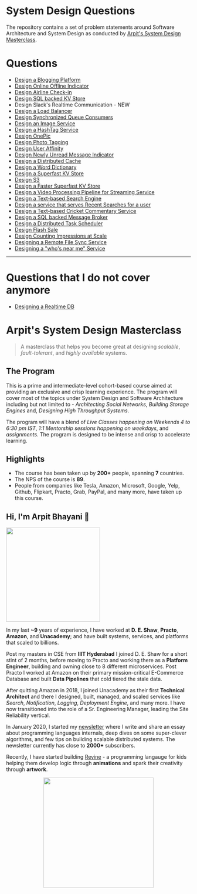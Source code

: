 System Design Questions
===

The repository contains a set of problem statements around Software Architecture and System Design as conducted by [Arpit's System Design Masterclass](https://arpitbhayani.me/masterclass).


# Questions

 - [Design a Blogging Platform](blogging-platform.md)
 - [Design Online Offline Indicator](online-offline-indicator.md)
 - [Design Airline Check-in](airline-checkin.md)
 - [Design SQL backed KV Store](sql-kv.md)
 - Design Slack's Realtime Communication - NEW
 - [Design a Load Balancer](load-balancer.md)
 - [Design Synchronized Queue Consumers](queue-consumers.md)
 - [Design an Image Service](image-service.md)
 - [Design a HashTag Service](hashtag-service.md)
 - [Design OnePic](onepic.md)
 - [Design Photo Tagging](tagging-photos-with-people.md)
 - [Design User Affinity](user-affinity.md)
 - [Design Newly Unread Message Indicator](newly-unread-indicator.md)
 - [Design a Distributed Cache](distributed-cache.md)
 - [Design a Word Dictionary](word-dictionary.md)
 - [Design a Superfast KV Store](superfast-kv.md)
 - [Design S3](s3.md)
 - [Design a Faster Superfast KV Store](faster-superfast-kv.md)
 - [Design a Video Processing Pipeline for Streaming Service](video-pipeline.md)
 - [Design a Text-based Search Engine](text-search-engine.md)
 - [Design a service that serves Recent Searches for a user](recent-searches.md)
 - [Design a Text-based Cricket Commentary Service](live-commentary.md)
 - [Design a SQL backed Message Broker](sql-broker.md)
 - [Design a Distributed Task Scheduler](task-scheduler.md)
 - [Design Flash Sale](flash-sale.md)
 - [Design Counting Impressions at Scale](counting-impressions.md)
 - [Designing a Remote File Sync Service](file-sync.md)
 - [Designing a "who's near me" Service](near-me.md)

---

# Questions that I do not cover anymore

 - [Designing a Realtime DB](realtime-db.md)


# Arpit's System Design Masterclass

> A masterclass that helps you become great at designing _scalable_, _fault-tolerant_, and _highly available_ systems.

## The Program

This is a prime and intermediate-level cohort-based course aimed at providing an exclusive and crisp learning experience. The program will cover most of the topics under System Design and Software Architecture including but not limited to - _Architecting Social Networks_, _Building Storage Engines_ and, _Designing High Throughput Systems_.

The program will have a blend of _Live Classes happening on Weekends 4 to 6:30 pm IST_, _1:1 Mentorship sessions happening on weekdays_, and _assignments_. The program is designed to be intense and crisp to accelerate learning.


## Highlights

 - The course has been taken up by __200+__ people, spanning __7__ countries.
 - The NPS of the course is __89__.
 - People from companies like Tesla, Amazon, Microsoft, Google, Yelp, Github, Flipkart, Practo, Grab, PayPal, and many more, have taken up this course.


## Hi, I'm Arpit Bhayani 👋

<img width="256px" src="https://arpitbhayani.me/static/img/arpit.jpg" />

In my last **~9** years of experience, I have worked at **D. E. Shaw**, **Practo**, **Amazon**, and **Unacademy**; and have built systems, services, and platforms that scaled to billions.

Post my masters in CSE from **IIIT Hyderabad** I joined D. E. Shaw for a short stint of 2 months, before moving to Practo and working there as a **Platform Engineer**, building and owning close to 8 different microservices. Post Practo I worked at Amazon on their primary mission-critical E-Commerce Database and built **Data Pipelines** that cold tiered the stale data.

After quitting Amazon in 2018, I joined Unacademy as their first **Technical Architect** and there I designed, built, managed, and scaled services like _Search_, _Notification_, _Logging_, _Deployment Engine_, and many more. I have now transitioned into the role of a Sr. Engineering Manager, leading the Site Reliability vertical.

In January 2020, I started my [newsletter](https://arpitbhayani.me/newsletter) where I write and share an essay about programming languages internals, deep dives on some super-clever algorithms, and few tips on building scalable distributed systems. The newsletter currently has close to **2000+** subscribers.

Recently, I have started building [Revine](https://revine.arpitbhayani.me) - a programming langauge for kids helping them develop logic through **animations** and spark their creativity through **artwork**.

<center>
<a target="_blank" href="https://arpitbhayani.me/masterclass">
<img src="https://user-images.githubusercontent.com/4745789/137859181-d4499cf4-ce65-4466-8b88-a078ece0f081.PNG" width="300px" />
</a>
</center>
